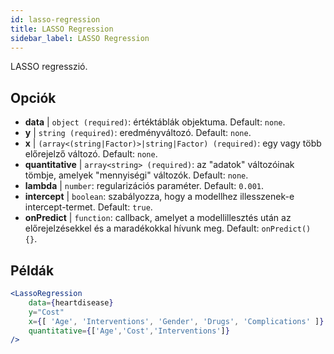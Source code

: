 ```yaml
---
id: lasso-regression
title: LASSO Regression
sidebar_label: LASSO Regression
---
```


LASSO regresszió.

## Opciók

* __data__ | `object (required)`: értéktáblák objektuma. Default: `none`.
* __y__ | `string (required)`: eredményváltozó. Default: `none`.
* __x__ | `(array<(string|Factor)>|string|Factor) (required)`: egy vagy több előrejelző változó. Default: `none`.
* __quantitative__ | `array<string> (required)`: az "adatok" változóinak tömbje, amelyek "mennyiségi" változók. Default: `none`.
* __lambda__ | `number`: regularizációs paraméter. Default: `0.001`.
* __intercept__ | `boolean`: szabályozza, hogy a modellhez illesszenek-e intercept-termet. Default: `true`.
* __onPredict__ | `function`: callback, amelyet a modellillesztés után az előrejelzésekkel és a maradékokkal hívunk meg. Default: `onPredict() {}`.


## Példák

```jsx live
<LassoRegression
    data={heartdisease} 
    y="Cost"
    x={[ 'Age', 'Interventions', 'Gender', 'Drugs', 'Complications' ]}
    quantitative={['Age','Cost','Interventions']}
/>
```

